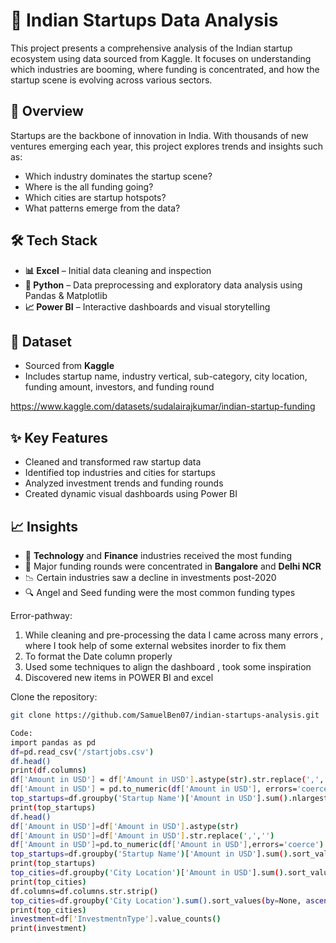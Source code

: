# 🚀 Indian Startups Data Analysis

This project presents a comprehensive analysis of the Indian startup ecosystem using data sourced from Kaggle. It focuses on understanding which industries are booming, where funding is concentrated, and how the startup scene is evolving across various sectors.

## 📌 Overview

Startups are the backbone of innovation in India. With thousands of new ventures emerging each year, this project explores trends and insights such as:

- Which industry dominates the startup scene?
- Where is the all funding going?
- Which cities are startup hotspots?
- What patterns emerge from the data?

## 🛠 Tech Stack

- **📊 Excel** – Initial data cleaning and inspection  
- **🐍 Python** – Data preprocessing and exploratory data analysis using Pandas & Matplotlib  
- **📈 Power BI** – Interactive dashboards and visual storytelling

## 📁 Dataset

- Sourced from **Kaggle**  
- Includes startup name, industry vertical, sub-category, city location, funding amount, investors, and funding round

https://www.kaggle.com/datasets/sudalairajkumar/indian-startup-funding

## ✨ Key Features

- Cleaned and transformed raw startup data
- Identified top industries and cities for startups
- Analyzed investment trends and funding rounds
- Created dynamic visual dashboards using Power BI


## 📈 Insights

- 📌 **Technology** and **Finance** industries received the most funding
- 💸 Major funding rounds were concentrated in **Bangalore** and **Delhi NCR**
- 📉 Certain industries saw a decline in investments post-2020
- 🔍 Angel and Seed funding were the most common funding types

Error-pathway:
1. While cleaning and pre-processing the data I came across many errors , where I took help of some external websites inorder to fix them
2. To format the Date column properly
3. Used some techniques to align the dashboard , took some inspiration
4. Discovered new items in POWER BI and excel

Clone the repository:
   ```bash
 git clone https://github.com/SamuelBen07/indian-startups-analysis.git

Code:
import pandas as pd
df=pd.read_csv('/startjobs.csv')
df.head()
print(df.columns)
df['Amount in USD'] = df['Amount in USD'].astype(str).str.replace(',', '', regex=False)
df['Amount in USD'] = pd.to_numeric(df['Amount in USD'], errors='coerce')
top_startups=df.groupby('Startup Name')['Amount in USD'].sum().nlargest(10)
print(top_startups)
df.head()
df['Amount in USD']=df['Amount in USD'].astype(str)
df['Amount in USD']=df['Amount in USD'].str.replace(',','')
df['Amount in USD']=pd.to_numeric(df['Amount in USD'],errors='coerce')
top_startups=df.groupby('Startup Name')['Amount in USD'].sum().sort_values(ascending=False).head(10)
print(top_startups)
top_cities=df.groupby('City Location')['Amount in USD'].sum().sort_values(ascending=False).head(10)
print(top_cities)
df.columns=df.columns.str.strip()
top_cities=df.groupby('City Location').sum().sort_values(by=None, ascending=False).head(10)
print(top_cities) 
investment=df['InvestmentnType'].value_counts()
print(investment)
